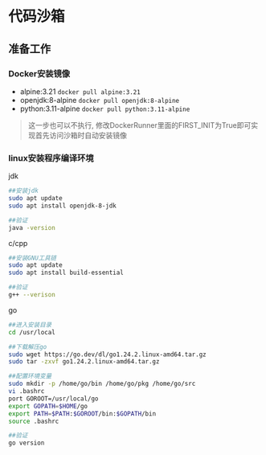 # 代码沙箱

## 准备工作

### Docker安装镜像

- alpine:3.21 `docker pull alpine:3.21`
- openjdk:8-alpine `docker pull openjdk:8-alpine`
- python:3.11-alpine `docker pull python:3.11-alpine`

> 这一步也可以不执行, 修改DockerRunner里面的FIRST_INIT为True即可实现首先访问沙箱时自动安装镜像

### linux安装程序编译环境

jdk

```bash
##安装jdk
sudo apt update
sudo apt install openjdk-8-jdk

##验证
java -version
```

c/cpp

```bash
##安装GNU工具链
sudo apt update
sudo apt install build-essential

##验证
g++ --verison
```

go

```bash
##进入安装目录
cd /usr/local

##下载解压go
sudo wget https://go.dev/dl/go1.24.2.linux-amd64.tar.gz
sudo tar -zxvf go1.24.2.linux-amd64.tar.gz

##配置环境变量
sudo mkdir -p /home/go/bin /home/go/pkg /home/go/src
vi .bashrc
port GOROOT=/usr/local/go
export GOPATH=$HOME/go
export PATH=$PATH:$GOROOT/bin:$GOPATH/bin
source .bashrc

##验证
go version
```
